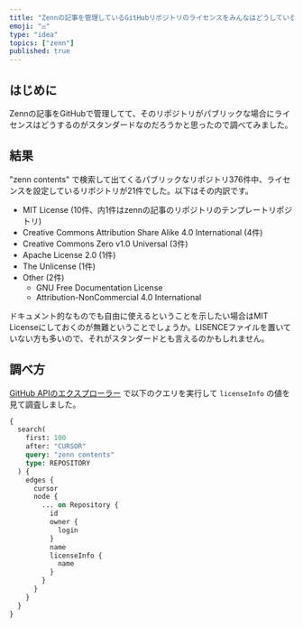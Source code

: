 ```yaml
---
title: "Zennの記事を管理しているGitHubリポジトリのライセンスをみんなはどうしているのか調べてみた"
emoji: "⚖️"
type: "idea"
topics: ["zenn"]
published: true
---
```


## はじめに

Zennの記事をGitHubで管理してて、そのリポジトリがパブリックな場合にライセンスはどうするのがスタンダードなのだろうかと思ったので調べてみました。

## 結果

"zenn contents" で検索して出てくるパブリックなリポジトリ376件中、ライセンスを設定しているリポジトリが21件でした。以下はその内訳です。

- MIT License (10件、内1件はzennの記事のリポジトリのテンプレートリポジトリ)
- Creative Commons Attribution Share Alike 4.0 International (4件)
- Creative Commons Zero v1.0 Universal (3件)
- Apache License 2.0 (1件)
- The Unlicense (1件)
- Other (2件)
  - GNU Free Documentation License
  - Attribution-NonCommercial 4.0 International

ドキュメント的なものでも自由に使えるということを示したい場合はMIT Licenseにしておくのが無難ということでしょうか。LISENCEファイルを置いていない方も多いので、それがスタンダードとも言えるのかもしれません。

## 調べ方

[GitHub APIのエクスプローラー](https://docs.github.com/ja/graphql/overview/explorer) で以下のクエリを実行して `licenseInfo` の値を見て調査しました。

```graphql
{
  search(
    first: 100
    after: "CURSOR"
    query: "zenn contents"
    type: REPOSITORY
  ) {
    edges {
      cursor
      node {
        ... on Repository {
          id
          owner {
            login
          }
          name
          licenseInfo {
            name
          }
        }
      }
    }
  }
}
```
